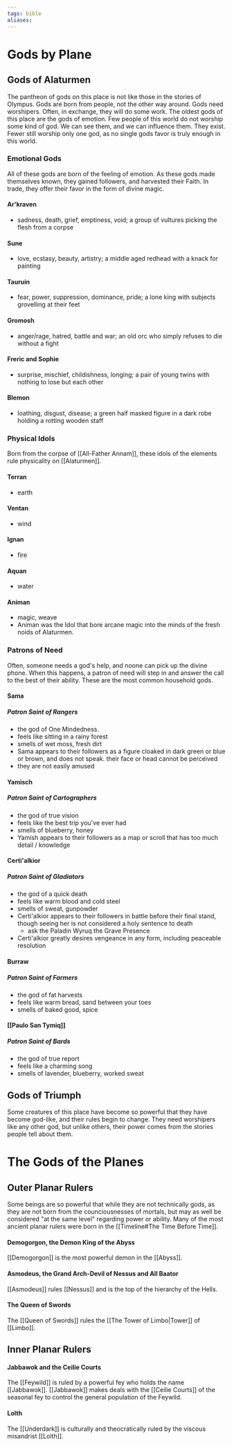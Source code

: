 ```yaml
---
tags: bible
aliases: 
---
```

# Gods by Plane
## Gods of Alaturmen
The pantheon of gods on this place is not like those in the stories of Olympus. Gods are born from people, not the other way around. Gods need worshipers. Often, in exchange, they will do some work. The oldest gods of this place are the gods of emotion. Few people of this world do not worship some kind of god. We can see them, and we can influence them. They exist. Fewer still worship only one god, as no single gods favor is truly enough in this world.

### Emotional Gods
All of these gods are born of the feeling of emotion. As these gods made themselves known, they gained followers, and harvested their Faith. In trade, they offer their favor in the form of divine magic.

#### Ar'kraven 
- sadness, death, grief, emptiness, void; a group of vultures picking the flesh from a corpse

#### Sune
- love, ecstasy, beauty, artistry; a middle aged redhead with a knack for painting

#### Tauruin
- fear, power, suppression, dominance, pride; a lone king with subjects grovelling at their feet

#### Gromosh
- anger/rage, hatred, battle and war; an old orc who simply refuses to die without a fight

#### Freric and Sophie
- surprise, mischief, childishness, longing; a pair of young twins with nothing to lose but each other

#### Blemon
- loathing, disgust, disease; a green half masked figure in a dark robe holding a rotting wooden staff


### Physical Idols
Born from the corpse of [[All-Father Annam]], these idols of the elements rule physicality on [[Alaturmen]].

#### Terran
- earth

#### Ventan
- wind

#### Ignan 
- fire

#### Aquan 
- water

#### Animan
- magic, weave
- Animan was the Idol that bore arcane magic into the minds of the fresh noids of Alaturmen.

### Patrons of Need
Often, someone needs a god's help, and noone can pick up the divine phone. When this happens, a patron of need will step in and answer the call to the best of their ability. These are the most common household gods.

#### Sama
##### Patron Saint of Rangers
- the god of One Mindedness.
- feels like sitting in a rainy forest
- smells of wet moss, fresh dirt
- Sama appears to their followers as a figure cloaked in dark green or blue or brown, and does not speak. their face or head cannot be perceived
- they are not easily amused

#### Yamisch
##### Patron Saint of Cartographers
- the god of true vision
- feels like the best trip you've ever had
- smells of blueberry, honey
- Yamish appears to their followers as a map or scroll that has too much detail / knowledge

#### Certi'alkior
##### Patron Saint of Gladiators
- the god of a quick death
- feels like warm blood and cold steel
- smells of sweat, gunpowder
- Certi'alkior appears to their followers in battle before their final stand, though seeing her is not considered a holy sentence to death
	- ask the Paladin Wyruq the Grave Presence
- Certi'alkior greatly desires vengeance in any form, including peaceable resolution

#### Burraw
##### Patron Saint of Farmers
- the god of fat harvests
- feels like warm bread, sand between your toes
- smells of baked good, spice

#### [[Paulo San Tymiq]]
##### Patron Saint of Bards
- the god of true report
- feels like a charming song
- smells of lavender, blueberry, worked sweat

## Gods of Triumph
Some creatures of this place have become so powerful that they have become god-like, and their rules begin to change. They need worshipers like any other god, but unlike others, their power comes from the stories people tell about them. 

# The Gods of the Planes
## Outer Planar Rulers
Some beings are so powerful that while they are not technically gods, as they are not born from the counciousnesses of mortals, but may as well be considered "at the same level" regarding power or ability. Many of the most ancient planar rulers were born in the [[Timeline#The Time Before Time]].

#### Demogorgon, the Demon King of the Abyss
[[Demogorgon]] is the most powerful demon in the [[Abyss]].
#### Asmodeus, the Grand Arch-Devil of Nessus and All Baator
[[Asmodeus]] rules [[Nessus]] and is the top of the hierarchy of the Hells.
#### The Queen of Swords
The [[Queen of Swords]] rules the [[The Tower of Limbo|Tower]] of [[Limbo]].



## Inner Planar Rulers
#### Jabbawok and the Ceilie Courts
The [[Feywild]] is ruled by a powerful fey who holds the name [[Jabbawok]]. [[Jabbawok]] makes deals with the [[Ceilie Courts]] of the seasonal fey to control the general population of the Feywild.

#### Lolth
The [[Underdark]] is culturally and theocratically ruled by the viscous misandrist [[Lolth]].